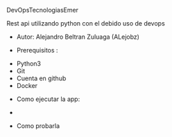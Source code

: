 DevOpsTecnologiasEmer

Rest api utilizando python con el debido uso de devops

- Autor: Alejandro Beltran Zuluaga (ALejobz)


- Prerequisitos : 
+ Python3
+ Git
+ Cuenta en github
+ Docker


- Como ejecutar la app:
+
- Como probarla
